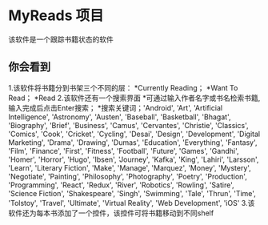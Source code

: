 # MyReads 项目

该软件是一个跟踪书籍状态的软件

## 你会看到
 1.该软件将书籍分到书架三个不同的层：
  *Currently Reading；
  *Want To Read；
  *Read
 2.该软件还有一个搜索界面
  *可通过输入作者名字或书名检索书籍,输入完成后点击Enter搜索；
  *搜索关键词；'Android', 'Art', 'Artificial Intelligence', 'Astronomy', 'Austen', 'Baseball', 'Basketball', 'Bhagat', 'Biography', 'Brief', 'Business', 'Camus', 'Cervantes', 'Christie', 'Classics', 'Comics', 'Cook', 'Cricket', 'Cycling', 'Desai', 'Design', 'Development', 'Digital Marketing', 'Drama', 'Drawing', 'Dumas', 'Education', 'Everything', 'Fantasy', 'Film', 'Finance', 'First', 'Fitness', 'Football', 'Future', 'Games', 'Gandhi', 'Homer', 'Horror', 'Hugo', 'Ibsen', 'Journey', 'Kafka', 'King', 'Lahiri', 'Larsson', 'Learn', 'Literary Fiction', 'Make', 'Manage', 'Marquez', 'Money', 'Mystery', 'Negotiate', 'Painting', 'Philosophy', 'Photography', 'Poetry', 'Production', 'Programming', 'React', 'Redux', 'River', 'Robotics', 'Rowling', 'Satire', 'Science Fiction', 'Shakespeare', 'Singh', 'Swimming', 'Tale', 'Thrun', 'Time', 'Tolstoy', 'Travel', 'Ultimate', 'Virtual Reality', 'Web Development', 'iOS'
 3.该软件还为每本书添加了一个控件，该控件可将书籍移动到不同shelf
